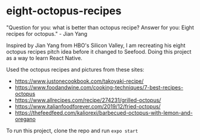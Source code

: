 # eight-octopus-recipes
"Question for you: what is better than octopus recipe? Answer for you: Eight recipes for octopus." - Jian Yang

Inspired by Jian Yang from HBO's Silicon Valley, I am recreating his eight octopus recipes pitch idea before it changed to Seefood.
Doing this project as a way to learn React Native.

Used the octopus recipes and pictures from these sites: 
- https://www.justonecookbook.com/takoyaki-recipe/
- https://www.foodandwine.com/cooking-techniques/7-best-recipes-octopus
- https://www.allrecipes.com/recipe/274231/grilled-octopus/
- https://www.italianfoodforever.com/2019/12/fried-octopus/
- https://thefeedfeed.com/kaliorexi/barbecued-octopus-with-lemon-and-oregano

To run this project, clone the repo and run `expo start`
